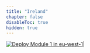 ```yaml
---
title: "Ireland"
chapter: false
disableToc: true
hidden: true
---
```


<a href="https://console.aws.amazon.com/cloudformation/home?region=eu-west-1#/stacks/new?stackName=AWSK8SNetWksp-Env-Setup&templateURL=https://s3-us-west-2.amazonaws.com/cf-templates-1ddspry9lb16p-us-west-2/2019282z8t-cloud9.yaml" target="_blank">![Deploy Module 1 in eu-west-1](/images/deploy-to-aws.png)</a>|

